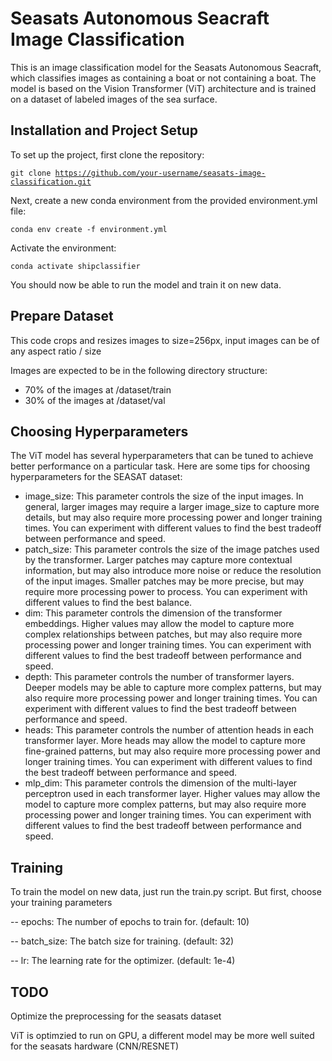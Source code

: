 <h1>Seasats Autonomous Seacraft Image Classification</h1>
<p>This is an image classification model for the Seasats Autonomous Seacraft, which classifies images as containing a boat or not containing a boat. The model is based on the Vision Transformer (ViT) architecture and is trained on a dataset of labeled images of the sea surface.</p>

<h2>Installation and Project Setup</h2>
<p>To set up the project, first clone the repository:</p>

<code>git clone https://github.com/your-username/seasats-image-classification.git </code>
<p>Next, create a new conda environment from the provided environment.yml file:</p>

<code>conda env create -f environment.yml</code>
<p>Activate the environment:</p>

<code>conda activate shipclassifier</code>
<p>You should now be able to run the model and train it on new data.</p>

<h2>Prepare Dataset</h2>
<p>This code crops and resizes images to size=256px, input images can be of any aspect ratio / size</p>
<p>Images are expected to be in the following directory structure:</p>
<ul>
<li> 70% of the images at /dataset/train</li>
<li> 30% of the images at /dataset/val</li>
</ul>


<h2>Choosing Hyperparameters</h2>
<p>The ViT model has several hyperparameters that can be tuned to achieve better performance on a particular task. Here are some tips for choosing hyperparameters for the SEASAT dataset:</p>
<ul>
<li>image_size: This parameter controls the size of the input images. In general, larger images may require a larger image_size to capture more details, but may also require more processing power and longer training times. You can experiment with different values to find the best tradeoff between performance and speed.</li>
<li>patch_size: This parameter controls the size of the image patches used by the transformer. Larger patches may capture more contextual information, but may also introduce more noise or reduce the resolution of the input images. Smaller patches may be more precise, but may require more processing power to process. You can experiment with different values to find the best balance.</li>
<li>dim: This parameter controls the dimension of the transformer embeddings. Higher values may allow the model to capture more complex relationships between patches, but may also require more processing power and longer training times. You can experiment with different values to find the best tradeoff between performance and speed.</li>
<li>depth: This parameter controls the number of transformer layers. Deeper models may be able to capture more complex patterns, but may also require more processing power and longer training times. You can experiment with different values to find the best tradeoff between performance and speed.</li>
<li>heads: This parameter controls the number of attention heads in each transformer layer. More heads may allow the model to capture more fine-grained patterns, but may also require more processing power and longer training times. You can experiment with different values to find the best tradeoff between performance and speed.</li>
<li>mlp_dim: This parameter controls the dimension of the multi-layer perceptron used in each transformer layer. Higher values may allow the model to capture more complex patterns, but may also require more processing power and longer training times. You can experiment with different values to find the best tradeoff between performance and speed.</li>

</ul>

<h2>Training</h2>
<p>To train the model on new data, just run the train.py script. But first, choose your training parameters</p>
<p>-- epochs: The number of epochs to train for. (default: 10)</p>
<p>-- batch_size: The batch size for training. (default: 32)</p>
<p>-- lr: The learning rate for the optimizer. (default: 1e-4)</p>


<h2>TODO</h2>
<p>Optimize the preprocessing for the seasats dataset</p>
<p>ViT is optimzied to run on GPU, a different model may be more well suited for the seasats hardware (CNN/RESNET)</p>
